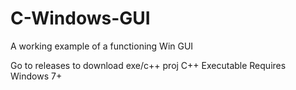 # C-Windows-GUI
A working example of a functioning Win GUI

Go to releases to download exe/c++ proj
C++ Executable
Requires Windows 7+
